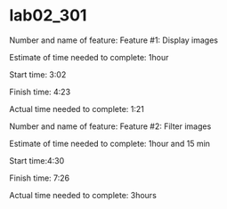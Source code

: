 # lab02_301

Number and name of feature: Feature #1: Display images

Estimate of time needed to complete: 1hour 

Start time: 3:02

Finish time: 4:23

Actual time needed to complete: 1:21

Number and name of feature: Feature #2: Filter images

Estimate of time needed to complete: 1hour and 15 min

Start time:4:30 

Finish time: 7:26

Actual time needed to complete: 3hours 